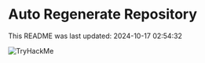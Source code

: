 # Auto Regenerate Repository

This README was last updated: 2024-10-17 02:54:32

 ![TryHackMe](https://tryhackme.com/badge/533634)